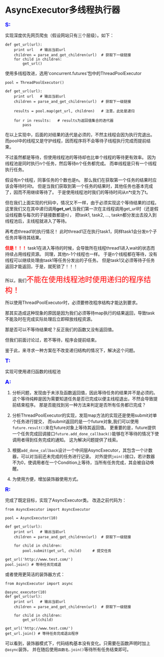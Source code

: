 # AsyncExecutor多线程执行器

**<font size=4 color=blue>S:</font>**

实现深度优先网页爬虫（假设网站只有三个层级）。如下：

    def get_url(url):
        print url   # 输出当前url
        children = parse_and_get_children(url)  # 获取下一级链接
        for child in children:
            get_url()
 
使用多线程改进，选用‘concurrent.futures’包中的ThreadPoolExecutor

    pool = ThreadPoolExecutor()
    
    def get_url(url):
        print url   # 输出当前url
        children = parse_and_get_children(url)  # 获取下一级链接
        
        results = pool.map(get_url, children)   # 注意，此处是递归
        
        for r in results:   # results为返回值集合的迭代器
            pass

在以上实现中，后面的对结果的迭代是必须的，不然主线程会因为执行完退出。
而pool中的线程又是守护线程，因而程序将不会等待子线程执行完成而提前结束。

不过虽然都是等待，但使用线程池的等待却也比单个线程的等待更有效率。
因为线程池是同时执行n个任务，然后等待n个任务都完成。
而单线程是只有一个线程执行任务。

假设有n个线程，同事任务的个数也是n。
那么我们在获取第一个任务的结果时应该会等待时间t。
但是当我们获取到第一个任务的结果时，其他任务也基本完成了，因而不用继续等待了。
于是使用线程池时我们的等待时间从n*t变为了t。

但在我们上面实现的代码中，情况又不一样，由于必须实现这个等待结果的过程。
这里我们又在其中递归调用**get_url**,当我们第一次在主线程调用get_url时（还是假设线程数与每次的子链接数都是n），
把task1, task2, ..., taskn都分发出去投入到线程池后，主线程就进入了等待。

再考虑thread1的执行情况！
此时thread1正在执行task1，同样task1会分发n个子任务并等待其结果。

**<font color=red>但是！！！</font>**
task1在进入等待的时候，会导致所在线程thread1进入wait的状态而持续占用线程资源。
同理，其他n-1个线程也一样。
于是n个线程都在等待，没有线程可以继续处理由task1等任务分发出的子任务。
但是task1又必须等待子任务返回才能返回，于是，就死锁了！！！

所以，我们<font size=5 color=red>不能在使用线程池时使用递归的程序结构！</font>

所以使用ThreadPoolExecutor时，必须要修改程序结构才能达到要求。

那其实造成这种现象的原因是因为我们必须等待map执行的结果返回，导致task不能及时在完成实际处理后立即释放线程资源。

那是否可以不等待结果呢？反正我们的函数又没有返回值。

但我们前面讨论过，若不等待，程序会提前结束。

鉴于此，来寻求一种方案在不改变递归结构的情况下，解决这个问题。
    
**<font size=4 color=blue>T:</font>**

实现可使用递归函数的线程池

**<font size=4 color=blue>A:</font>**

1. 分析问题，发现由于未涉及函数返回值，因此等待任务的结果并不是必须的。
这个等待纯粹是因为需要知道任务是否已完成以便主线程退出，不然会导致提前结束程序。
那是否能找到另一种方法来判定是否所有任务都已完成？

2. 分析ThreadPoolExecutor的实现，发现map方法的实现还是使用submit对单个任务进行提交，
而submit返回的是一个future对象,我们可以使用`future.result()`来在future对象上等待其返回值。
更重要的是，future提供一个任务完成回调接口`future.add_done_callback()`能够在不等待的情况下使调用者得到任务完成的通知。
这为解决问题提供了线索。

3. 根据`add_done_callback`设计一个中间层AsyncExecutor，其包含一个计数器，可以对当前还未完成的任务进行记录。
对外提供`join()`接口，若计数器不为0，使调用者在一个Condition上等待，当所有任务完成，其会被自动唤醒。

4. 为使用方便，增加装饰器使用方式。

**<font size=4 color=blue>R:</font>**

完成了既定目标，实现了AsyncExecutor类。
改造之前代码为：

    from AsyncExecutor import AsyncExecutor

    pool = AsyncExecutor(10)
    
    def get_url(url):
        print url   # 输出当前url
        children = parse_and_get_children(url)  # 获取下一级链接
        
        for child in children:
            pool.submit(get_url, child)     # 提交任务
        
    get_url('http://www.test.com/')
    pool.join() # 等待任务完成退
    
或者使用更简洁的装饰器方式：

    from AsyncExecutor import async
    
    @async_executor(10)
    def get_url(url):
        print url   # 输出当前url
        children = parse_and_get_children(url)  # 获取下一级链接
        
        for child in children:
            get_url(child)
        
    get_url('http://www.test.com/')
    get_url.join() # 等待任务完成退出程序
    
可以看到，装饰器模式下，代码结构基本没有变化。只需要在函数声明时加上`@async`装饰，
并在随后使用`函数名.join()`等待所有任务结束即可。
